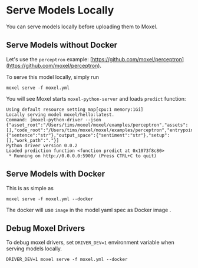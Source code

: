 # Serve Models Locally

You can serve models locally before uploading them to Moxel.

## Serve Models without Docker

Let's use the `perceptron` example: [https://github.com/moxel/perceptron](https://github.com/moxel/perceptron).

To serve this model locally, simply run 

```
moxel serve -f moxel.yml
```

You will see Moxel starts `moxel-python-server` and loads `predict` function:

```
Using default resource setting map[cpu:1 memory:1Gi]
Locally serving model moxel/hello:latest.
Command: [moxel-python-driver --json {"asset_root":"/Users/tims/moxel/moxel/examples/perceptron","assets":[],"code_root":"/Users/tims/moxel/moxel/examples/perceptron","entrypoint":"serve.py::predict","input_space":{"sentence":"str"},"output_space":{"sentiment":"str"},"setup":[],"work_path":"."}]
Python driver version 0.0.2
Loaded prediction function <function predict at 0x1073f8c80>
 * Running on http://0.0.0.0:5900/ (Press CTRL+C to quit)
```

## Serve Models with Docker


This is as simple as 

```
moxel serve -f moxel.yml --docker
```

The docker will use `image` in the model yaml spec as Docker image .

## Debug Moxel Drivers

To debug moxel drivers, set `DRIVER_DEV=1` environment variable when serving models locally.

```
DRIVER_DEV=1 moxel serve -f moxel.yml --docker
```